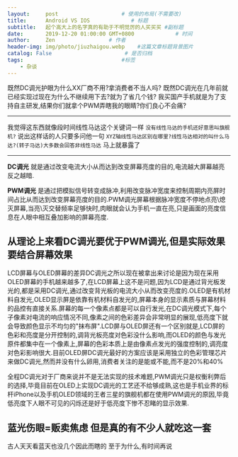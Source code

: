 ```yaml
---
layout:     post                    # 使用的布局(不需要改)
title:      Android VS IOS             # 标题
subtitle:   起个高大上的名字真的有助于不明觉厉的人买买买 #副标题
date:       2019-12-20 01:00:00 GMT+0800             # 时间
author:     Zen                 # 作者
header-img: img/photo/jiuzhaigou.webp    #这篇文章标题背景图片
catalog: False                       # 是否归档
tags:                               #标签
    - 杂谈
---
```


既然DC调光护眼为什么XX厂商不用?拿消费者不当人吗?
既然DC调光在几年前就已经实现过现在为什么不继续用下去?就为了省几个钱?
我买国产手机就是为了支持自主研发,结果你们就拿个PWM弄瞎我的眼睛?你们良心不会痛?

----
我觉得这东西就像段时间线性马达这个关键词一样
`没有线性马达的手机还好意思叫旗舰机?`
说出这样话的人只要多问他一句
`XYZ轴线性马达区别在哪里?线性马达相对的叫什么马达?(转子马达)大多数会回答非线性马达`
马上就暴露了

----

**DC调光** 就是通过改变电流大小从而达到改变屏幕亮度的目的,电流越大屏幕越亮反之越暗.

**PWM调光** 是通过把模拟信号转变成脉冲,利用改变脉冲宽度来控制周期内亮屏时间占比从而达到改变屏幕亮度的目的.PWM调光屏幕根据脉冲宽度不停地点亮\熄灭屏幕,当亮\灭交替频率足够快时,肉眼就会认为手机一直在亮,只是画面的亮度信息在人眼中相互叠加影响的屏幕亮度.

从理论上来看DC调光要优于PWM调光,但是实际效果要结合屏幕效果
----

LCD屏幕与OLED屏幕的差异DC调光之所以现在被拿出来讨论是因为现在采用OLED屏幕的手机越来越多了,在LCD屏幕上这不是问题,因为LCD是通过背光板发光的,都是采用DC调光,通过改变背光板的电流大小从而改变亮度的.OLED是有机材料自发光,OLED显示屏是依靠有机材料自发光的,屏幕本身的显示素质与屏幕材料的品控有直接关系.屏幕的每一个像素点都是可以自行发光,在DC调光模式下,每个子像素对电流的响应情况不同,像素之间的色彩差异会非常明显的展现,低亮度下就会导致颜色显示不均匀的"抹布屏".LCD屏与OLED屏还有一个区别就是,LCD屏的色彩和亮度是分开控制的,调背光板亮度对色彩没什么影响,而OLED的颜色与发光原件都集中在一个像素上,屏幕的色彩本质上是由像素点发光的强度控制的,调亮度对色彩影响很大.目前OLED屏DC调光最好的方案应该是采用独立的色彩管理芯片来做DC调光,然而并没有什么卵用,消费者关注的是能或不能,而不是20%和40%

全程DC调光对于厂商来说并不是无法实现的技术难题,PWM调光只是权衡利弊后的选择,毕竟目前在OLED上实现DC调光的工艺还不给够成熟,这也是手机业界的标杆iPhone以及手机OLED领域的王者三星的旗舰机都在使用PWM调光的原因,毕竟低亮度下人眼不可见的闪烁还是好于低亮度下惨不忍睹的显示效果.

蓝光伤眼=贩卖焦虑 但是真的有不少人就吃这一套
----
古人天天看蓝天也没几个因此而瞎的
至于为什么,有时间再说
